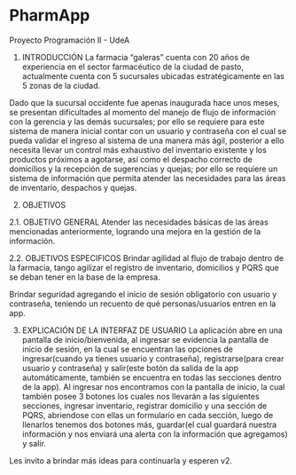 # PharmApp
Proyecto Programación II - UdeA
1. INTRODUCCIÓN
La farmacia “galeras” cuenta con 20 años de experiencia en el sector farmacéutico de la ciudad de
pasto, actualmente cuenta con 5 sucursales ubicadas estratégicamente en las 5 zonas de la ciudad.

Dado que la sucursal occidente fue apenas inaugurada hace unos meses, se presentan dificultades
al momento del manejo de flujo de información con la gerencia y las demás sucursales; por ello se
requiere para este sistema de manera inicial contar con un usuario y contraseña con el cual se
pueda validar el ingreso al sistema de una manera más ágil, posterior a ello necesita llevar un
control más exhaustivo del inventario existente y los productos próximos a agotarse, así como el
despacho correcto de domicilios y la recepción de sugerencias y quejas; por ello se requiere un
sistema de información que permita atender las necesidades para las áreas de inventario, despachos y quejas.

2. OBJETIVOS
   
2.1. OBJETIVO GENERAL
Atender las necesidades básicas de las áreas mencionadas anteriormente, logrando una mejora en la gestión de la información.

2.2. OBJETIVOS ESPECIFICOS
Brindar agilidad al flujo de trabajo dentro de la farmacia, tango agilizar el registro de inventario, domicilios y PQRS que se deban tener en la base de la empresa.

Brindar seguridad agregando el inicio de sesión obligatorio con usuario y contraseña, teniendo un recuento de qué personas/usuarios entren en la app.

3. EXPLICACIÓN DE LA INTERFAZ DE USUARIO
La aplicación abre en una pantalla de inicio/bienvenida, al ingresar se evidencia la pantalla de inicio de sesión, en la cual se encuentran las opciones de ingresar(cuando ya tienes usuario y contraseña), registrarse(para crear usuario y contraseña) y salir(este botón da salida de la app automáticamente, también se encuentra en todas las secciones dentro de la app).
Al ingresar nos encontramos con la pantalla de inicio, la cual también posee 3 botones los cuales nos llevarán a las siguientes secciones, ingresar inventario, registrar domicilio y una sección de PQRS, abriendose con ellas un formulario en cada sección, luego de llenarlos tenemos dos botones más, guardar(el cual guardará nuestra información y nos enviará una alerta con la información que agregamos) y salir.

Les invito a brindar más ideas para continuarla y esperen v2.
